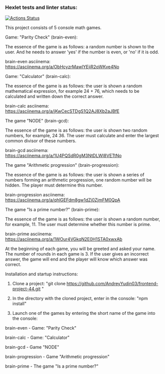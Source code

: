### Hexlet tests and linter status:

[![Actions Status](https://github.com/AndreyYudin03/frontend-project-44/actions/workflows/hexlet-check.yml/badge.svg)](https://github.com/AndreyYudin03/frontend-project-44/actions)

This project consists of 5 console math games.

Game: "Parity Check" (brain-even):

The essence of the game is as follows: a random number is shown to the user. And he needs to answer 'yes' if the number is even, or 'no' if it is odd.

brain-even asciinema:
https://asciinema.org/a/ObHcyzrMawlYEjiR2qWKve4No

Game: "Calculator" (brain-calc):

The essence of the game is as follows: the user is shown a random mathematical expression, for example 24 + 76, which needs to be calculated and written down the correct answer.

brain-calc asciinema:
https://asciinema.org/a/jKwCecSTDgS1Q2AJ8Xb2aJBfE

The game "NODE" (brain-gcd):

The essence of the game is as follows: the user is shown two random numbers, for example, 24 36. The user must calculate and enter the largest common divisor of these numbers.

brain-gcd asciinema:
https://asciinema.org/a/1U4PQSdR0gM3NtDLWI8VETtNo

The game "Arithmetic progression" (brain-progression):

The essence of the game is as follows: the user is shown a series of numbers forming an arithmetic progression, one random number will be hidden. The player must determine this number.

brain-progression asciinema:
https://asciinema.org/a/qhlGEFdm8gw1dZj0ZjmFM0QpA

The game "Is a prime number?" (brain-prime):

The essence of the game is as follows: the user is shown a random number, for example, 11. The user must determine whether this number is prime.

brain-prime asciinema:
https://asciinema.org/a/1WOur4VGkqN2E0H1STA0xwxAb

At the beginning of each game, you will be greeted and asked your name.
The number of rounds in each game is 3.
If the user gives an incorrect answer, the game will end and the player will know which answer was correct.

Installation and startup instructions:

1. Clone a project: "git clone https://github.com/AndreyYudin03/frontend-project-44.git "

2. In the directory with the cloned project, enter in the console: "npm install"

3. Launch one of the games by entering the short name of the game into the console:

brain-even - Game: "Parity Check"

brain-calc - Game: "Calculator"

brain-gcd - Game "NODE"

brain-progression - Game "Arithmetic progression"

brain-prime - The game "Is a prime number?"
